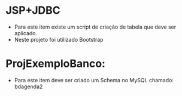 # JSP+JDBC
* Para este item existe um script de criação de tabela que deve ser aplicado. 
* Neste projeto foi utilizado Bootstrap

# ProjExemploBanco: 
* Para este item deve ser criado um Schema no MySQL chamado: bdagenda2
